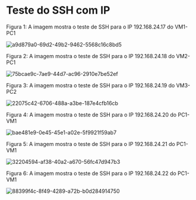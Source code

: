 # Teste do SSH com IP

Figura 1: A imagem mostra o teste de SSH para o IP 192.168.24.17 do VM1-PC1

![a9d879a0-69d2-49b2-9462-5568c16c8bd5](https://user-images.githubusercontent.com/103062837/187747326-55f758e7-5f2a-4680-b5b0-83cda03c4261.jpeg)

Figura 2: A imagem mostra o teste de SSH para o IP 192.168.24.18 do VM2-PC1

![75bcae9c-7ae9-44d7-ac96-2910e7be52ef](https://user-images.githubusercontent.com/103062837/187747350-3a7f6e4b-bb96-47bf-a4e8-d892eda73f94.jpeg)

Figura 3: A imagem mostra o teste de SSH para o IP 192.168.24.19 do VM3-PC2

![22075c42-6706-488a-a3be-187e4cfb16cb](https://user-images.githubusercontent.com/103062837/187747690-51573c72-17b0-4829-b308-e1d24524964d.jpeg)

Figura 4: A imagem mostra o teste de SSH para o IP 192.168.24.20 do PC1-VM1

![bae481e9-0e45-45e1-a02e-5f9921f59ab7](https://user-images.githubusercontent.com/103062837/187747697-5d3ecbd1-0311-4657-8e9e-d375a4b0cc11.jpeg)

Figura 5: A imagem mostra o teste de SSH para o IP 192.168.24.21 do PC1-VM1

![32204594-af38-40a2-a670-56fc47d947b3](https://user-images.githubusercontent.com/103062837/187747805-dafbc3ac-0118-4561-b431-728742e2cddf.jpeg)

Figura 6: A imagem mostra o teste de SSH para o IP 192.168.24.22 do PC1-VM1

![88399f4c-8f49-4289-a72b-b0d284914750](https://user-images.githubusercontent.com/103062837/187747812-213c4e7b-fa94-428b-88f7-755b99b8ebc2.jpeg)


